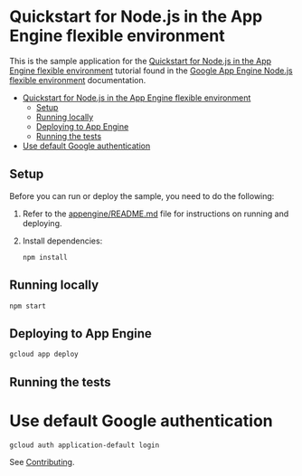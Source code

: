 # Quickstart for Node.js in the App Engine flexible environment

This is the sample application for the
[Quickstart for Node.js in the App Engine flexible environment][tutorial]
tutorial found in the [Google App Engine Node.js flexible environment][appengine]
documentation.

- [Quickstart for Node.js in the App Engine flexible environment](#quickstart-for-nodejs-in-the-app-engine-flexible-environment)
  - [Setup](#setup)
  - [Running locally](#running-locally)
  - [Deploying to App Engine](#deploying-to-app-engine)
  - [Running the tests](#running-the-tests)
- [Use default Google authentication](#use-default-google-authentication)

## Setup

Before you can run or deploy the sample, you need to do the following:

1.  Refer to the [appengine/README.md][readme] file for instructions on
    running and deploying.
1.  Install dependencies:

        npm install

## Running locally

    npm start

## Deploying to App Engine

    gcloud app deploy

## Running the tests

# Use default Google authentication
    gcloud auth application-default login

See [Contributing][contributing].

[appengine]: https://cloud.google.com/appengine/docs/flexible/nodejs
[tutorial]: https://cloud.google.com/appengine/docs/flexible/nodejs/quickstart
[readme]: ../../README.md
[contributing]: https://github.com/GoogleCloudPlatform/nodejs-docs-samples/blob/master/CONTRIBUTING.md
